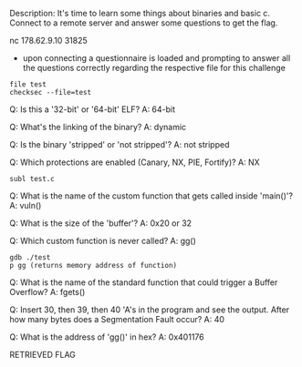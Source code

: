 Description: 
It's time to learn some things about binaries and basic c. Connect to a remote server and answer some questions to get the flag.


nc 178.62.9.10 31825

- upon connecting a questionnaire is loaded and prompting to answer all the questions correctly regarding the respective file for this challenge

```
file test
checksec --file=test
```

Q: Is this a '32-bit' or '64-bit' ELF?
A: 64-bit

Q: What's the linking of the binary?
A: dynamic

Q: Is the binary 'stripped' or 'not stripped'?
A: not stripped

Q: Which protections are enabled (Canary, NX, PIE, Fortify)?
A: NX

```
subl test.c
```

Q: What is the name of the custom function that gets called inside 'main()'?
A: vuln()

Q: What is the size of the 'buffer'?
A: 0x20 or 32

Q: Which custom function is never called?
A: gg()

```
gdb ./test
p gg (returns memory address of function)
```

Q: What is the name of the standard function that could trigger a Buffer Overflow?
A: fgets()

Q: Insert 30, then 39, then 40 'A's in the program and see the output. After how many bytes does a Segmentation Fault occur?
A: 40

Q: What is the address of 'gg()' in hex?
A: 0x401176

RETRIEVED FLAG
